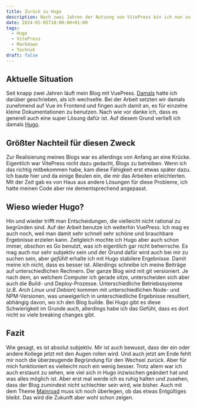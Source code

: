 ```yaml
---
title: Zurück zu Hugo
description: Nach zwei Jahren der Nutzung von VitePress bin ich nun zu Hugo zurück gekehrt. Aber wieso?
date: 2024-05-05T18:00:00+01:00
tags:
  - Hugo
  - VitePress
  - Markdown
  - Technik
draft: false
---
```


## Aktuelle Situation
Seit knapp zwei Jahren läuft mein Blog mit VuePress. [Damals](/post/vitepress/) hatte ich darüber geschrieben, als ich wechselte. Bei der Arbeit setzten wir damals zunehmend auf Vue im Frontend und fingen auch damit an, es für einzelne kleine Dokumentationen zu benutzen. Nach wie vor danke ich, dass es generell auch eine super Lösung dafür ist. Auf diesem Grund verließ ich damals [Hugo](https://gohugo.io/).

## Größter Nachteil für diesen Zweck
Zur Realisierung meines Blogs war es allerdings von Anfang an eine Krücke. Eigentlich war VitePress nicht dazu gedacht, Blogs zu betreiben. Wenn ich das richtig mitbekommen habe, kam diese Fähigkeit erst etwas später dazu. Ich baute hier und da einige Beulen ein, die mir das Arbeiten erleichterten. Mit der Zeit gab es von Haus aus andere Lösungen für diese Probleme, ich hatte meinen Code aber nie dementsprechend angepasst.

## Wieso wieder Hugo?
Hin und wieder trifft man Entscheidungen, die vielleicht nicht rational zu begründen sind. Auf der Arbeit benutze ich weiterhin VuePress. Ich mag es auch noch, weil man damit sehr schnell sehr schöne und brauchbare Ergebnisse erzielen kann. Zeitgleich mochte ich Hugo aber auch schon immer, obschon es Go benutzt, was ich eigentlich gar nicht beherrsche. Es mag auch nur sehr subjektiv sein und der Grund dafür wird auch bei mir zu suchen sein, aber _gefühlt_ erhalte ich mit Hugo stabilere Ergebnisse. Damit meine ich nicht, dass es besser ist. Allerdings schreibe ich meine Beiträge auf unterschiedlichen Rechnern. Der ganze Blog wird mit git versioniert. Je nach dem, an welchem Computer ich gerade sitze, unterscheiden sich aber auch die Build- und Deploy-Prozesse. Unterschiedliche Betriebssysteme (_z.B. Arch Linux und Debian_) kommen mit unterschiedlichen Node- und NPM-Versionen, was unweigerlich in unterschiedliche Ergebnisse resultiert, abhängig davon, wo ich den Blog builde. Bei Hugo gibt es diese Schwierigkeit im Grunde auch, allerdings habe ich das Gefühl, dass es dort nicht so viele breaking changes gibt.

## Fazit
Wie gesagt, es ist absolut subjektiv. Mir ist auch bewusst, dass der ein oder andere Kollege jetzt mit den Augen rollen wird. Und auch jetzt am Ende fehlt mir noch die überzeugende Begründung für den Wechsel zurück. Aber für mich funktioniert es vielleicht noch ein wenig besser. Trotz allem war ich auch erstaunt zu sehen, wie viel sich in Hugo inzwischen geändert hat und was alles möglich ist. Aber erst mal werde ich es ruhig halten und zusehen, dass der Blog zumindest nicht schlechter sein wird, wie bisher. Auch mit dem Theme [Mainroad](https://github.com/Vimux/Mainroad/) muss ich noch überlegen, ob das etwas Entgültiges bleibt. Das wird die Zukunft aber wohl schon zeigen. 